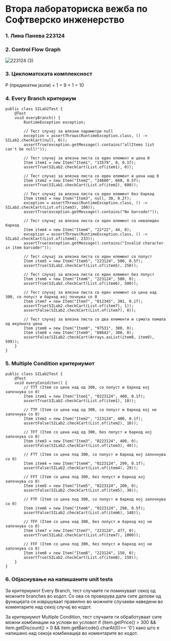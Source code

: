 # Втора лабораториска вежба по Софтверско инженерство
### 1. Лина Панева 223124
### 2. Control Flow Graph
![223124 (3)](https://github.com/panevalina/SI_2024_lab2_223124/assets/164191019/b434de6c-79ac-4219-9a48-eed4ecbcfaf3)
### 3. Цикломатската комплексност 
P (предикатни јазли) + 1 = 9 + 1 = 10
### 4. Every Branch критериум
```
public class SILab2Test {
    @Test
    void everyBranch() {
        RuntimeException exception;

        // Тест случај за влезни параметри null
        exception = assertThrows(RuntimeException.class, () -> SILab2.checkCart(null, 0));
        assertTrue(exception.getMessage().contains("allItems list can't be null!"));

        // Тест случај за влезна листа со еден елемент и цена 0
        Item item1 = new Item("Item1", "13579", 0, 0.1f);
        assertTrue(SILab2.checkCart(List.of(item1), 0));

        // Тест случај за влезна листа со еден елемент и цена над 0
        Item item2 = new Item("Item2", "24680", 660, 0.5f);
        assertTrue(SILab2.checkCart(List.of(item2), 600));

        // Тест случај за влезна листа со еден елемент без баркод
        Item item3 = new Item("Item3", null, 30, 0.2f);
        exception = assertThrows(RuntimeException.class, () -> SILab2.checkCart(List.of(item3), 100));
        assertTrue(exception.getMessage().contains("No barcode!"));

        // Тест случај за влезна листа со еден елемент со невалиден баркод
        Item item4 = new Item("Item4", "22*22", 44, 0);
        exception = assertThrows(RuntimeException.class, () -> SILab2.checkCart(List.of(item4), 233));
        assertTrue(exception.getMessage().contains("Invalid character in item barcode!"));

        // Тест случај за влезна листа со еден елемент со попуст
        Item item5 = new Item("Item5", "223124", 500, 0.5f);
        assertTrue(SILab2.checkCart(List.of(item5), 250));

        // Тест случај за влезна листа со еден елемент без попуст
        Item item6 = new Item("Item6", "223124", 500, 0);
        assertTrue(SILab2.checkCart(List.of(item6), 500));

        // Тест случај за влезна листа со еден елемент со цена над 300, со попуст и баркод кој почнува со 0
        Item item7 = new Item("Item7", "012345", 301, 0.1f);
        assertTrue(SILab2.checkCart(List.of(item7), 1));
        assertFalse(SILab2.checkCart(List.of(item7), 0));

        // Тест случај за влезна листа со два елементи и сумата помала од вкупната цена
        Item item8 = new Item("Item8", "97531", 300, 0);
        Item item9 = new Item("Item9", "08642", 300, 0);
        assertFalse(SILab2.checkCart(Arrays.asList(item8, item9), 599));
    }
}
```
### 5. Multiple Condition критериумот
```
public class SILab2Test {
    @Test
    void everyConiditon() {
        // TTT (Item со цена над од 300, со попуст и баркод кој започнува со 0)
        Item item1 = new Item("Item1", "0223124", 400, 0.1f);
        assertTrue(SILab2.checkCart(List.of(item1), 10));

        // TTF (Item со цена над од 300, со попуст и баркод кој не започнува со 0)
        Item item2 = new Item("Item2", "223124", 400, 0.1f);
        assertFalse(SILab2.checkCart(List.of(item2), 10));

        // TFT (Item со цена над од 300, без попуст и баркод кој започнува со 0)
        Item item3 = new Item("Item3", "0223124", 400, 0);
        assertFalse(SILab2.checkCart(List.of(item3), 40));

        // FTT (Item со цена под 300, со попуст и баркод кој започнува со 0)
        Item item4 = new Item("Item4", "0223124", 299, 0.1f);
        assertFalse(SILab2.checkCart(List.of(item4), 29));

        // FFT (Item со цена под 300, без попуст и баркод кој започнува со 0)
        Item item5 = new Item("Item5", "0223124", 200, 0);
        assertFalse(SILab2.checkCart(List.of(item5), 30));

        // FTF (Item со цена под 300, со попуст и баркод кој започнува со 0)
        Item item6 = new Item("Item6", "0223124", 298, 0.5f);
        assertFalse(SILab2.checkCart(List.of(item6), 148));

        // TFF (Item со цена над 300, без попуст и баркод кој не започнува со 0)
        Item item7 = new Item("Item7", "223124", 477, 0);
        assertTrue(SILab2.checkCart(List.of(item7), 1000));

        // FFF (Item со цена под 300, без попуст и баркод кој не започнува со 0)
        Item item8 = new Item("Item8", "223124", 150, 0);
        assertTrue(SILab2.checkCart(List.of(item8), 150));
    }
}
```
### 6. Објаснување на напишаните unit tests
За критериумот Every Branch, тест случаите ги поминуваат секој од можните branches во кодот. Со ова се проверува дали сите делови од функцијата се извршуваат правилно во можните случаеви наведени во коментарите над секој случај во кодот.

За критериумот Multiple Condition, тест случаите ги обработуваат сите можни комбинации на услови во условот if (item.getPrice() > 300 && item.getDiscount() > 0 && item.getBarcode().charAt(0)== '0') како што е напишано над секоја комбинација во коментарите во кодот. 
